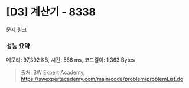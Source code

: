# [D3] 계산기 - 8338 

[문제 링크](https://swexpertacademy.com/main/code/problem/problemDetail.do?contestProbId=AWxpQia60FgDFAWL) 

### 성능 요약

메모리: 97,392 KB, 시간: 566 ms, 코드길이: 1,363 Bytes



> 출처: SW Expert Academy, https://swexpertacademy.com/main/code/problem/problemList.do